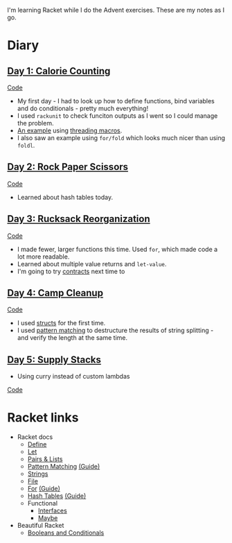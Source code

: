 I'm learning Racket while I do the Advent exercises. These are my notes as I go.

# Diary

## [Day 1: Calorie Counting](https://adventofcode.com/2022/day/1)

[Code](01/calorie-counting.rkt)

* My first day - I had to look up how to define functions, bind variables and do conditionals - pretty much everything!
* I used `rackunit` to check funciton outputs as I went so I could manage the problem.
* [An example](https://www.reddit.com/r/adventofcode/comments/z9ezjb/comment/iyjhev8/) using [threading macros](https://docs.racket-lang.org/threading/index.html).
* I also saw an example using `for/fold` which looks much nicer than using `foldl`.

## [Day 2: Rock Paper Scissors](https://adventofcode.com/2022/day/2)

[Code](02/rock-paper-scissors.rkt)

* Learned about hash tables today.

## [Day 3: Rucksack Reorganization](https://adventofcode.com/2022/day/3)

[Code](03/rucksack-reorganization.rkt)

* I made fewer, larger functions this time. Used `for`, which made code a lot more readable.
* Learned about multiple value returns and `let-value`.
* I'm going to try [contracts](https://docs.racket-lang.org/guide/contracts.html) next time to 

## [Day 4: Camp Cleanup](https://adventofcode.com/2022/day/4)

[Code](03/rucksack-reorganization.rkt)

* I used [structs](https://docs.racket-lang.org/guide/define-struct.html) for the first time.
* I used [pattern matching](https://docs.racket-lang.org/reference/match.html) to destructure the results of string splitting - and verify the length at the same time.

## [Day 5: Supply Stacks](https://adventofcode.com/2022/day/5)

* Using curry instead of custom lambdas

[Code](05/supply-stacks.rkt)

# Racket links

* Racket docs
  * [Define](https://docs.racket-lang.org/reference/define.html)
  * [Let](https://docs.racket-lang.org/reference/let.html)
  * [Pairs & Lists](https://docs.racket-lang.org/reference/pairs.html)
  * [Pattern Matching](https://docs.racket-lang.org/reference/match.html) [(Guide)](https://docs.racket-lang.org/guide/match.html)
  * [Strings](https://docs.racket-lang.org/reference/strings.html)
  * [File](https://docs.racket-lang.org/reference/Filesystem.html)
  * [For](https://docs.racket-lang.org/reference/for.html) [(Guide)](https://docs.racket-lang.org/guide/for.html)
  * [Hash Tables](https://docs.racket-lang.org/reference/hashtables.html) [(Guide)](https://docs.racket-lang.org/guide/hash-tables.html)
  * Functional
    * [Interfaces](https://docs.racket-lang.org/functional/interfaces.html)
    * [Maybe](https://docs.racket-lang.org/functional/maybe.html)
* Beautiful Racket
  * [Booleans and Conditionals](https://beautifulracket.com/explainer/booleans-and-conditionals.html)